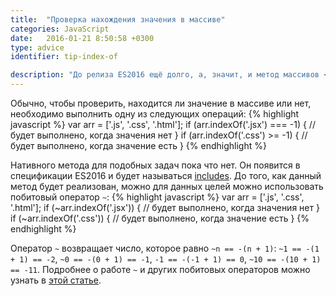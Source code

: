 ```yaml
---
title:  "Проверка нахождения значения в массиве"
categories: JavaScript
date:   2016-01-21 8:50:58 +0300
type: advice
identifier: tip-index-of

description: "До релиза ES2016 ещё долго, а, значит, и метод массивов <code>Array.prototype.includes</code> использовать можно будет ещё не скоро. Сейчас же можно немного сократить свой код, используя побитовый оператор <code>~</code>."
---
```


Обычно, чтобы проверить, находится ли значение в массиве или нет, необходимо выполнить одну из следующих операций:
{% highlight javascript %}
var arr = ['.js', '.css', '.html'];
if (arr.indexOf('.jsx') === -1) { 
  // будет выполнено, когда значения нет 
}
if (arr.indexOf('.css') >= -1) {
  // будет выполнено, когда значение есть 
}
{% endhighlight %}

Нативного метода для подобных задач пока что нет. Он появится в спецификации ES2016 и будет называться [includes](https://developer.mozilla.org/ru/docs/Web/JavaScript/Reference/Global_Objects/Array/includes). До того, как данный метод будет реализован, можно для данных целей можно использовать побитовый оператор `~`:
{% highlight javascript %}
var arr = ['.js', '.css', '.html'];
if (~arr.indexOf('.jsx')) { 
  // будет выполнено, когда значения нет 
}
if (~arr.indexOf('.css')) {
  // будет выполнено, когда значение есть 
}
{% endhighlight %}

Оператор `~` возвращает число, которое равно `~n == -(n + 1)`: `~1 == -(1 + 1) == -2`, `~0 == -(0 + 1) == -1`, `-1 == -(-1 + 1) == 0`, `~10 == -(10 + 1) == -11`. Подробнее о работе `~` и других побитовых операторов можно узнать в [этой статье](https://learn.javascript.ru/bitwise-operators#побитовое-не).